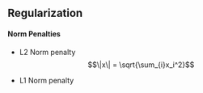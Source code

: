 ## Regularization

#### Norm Penalties

- L2 Norm penalty
$$\|x\| = \sqrt{\sum_{i}x_i^2}$$

- L1 Norm penalty

